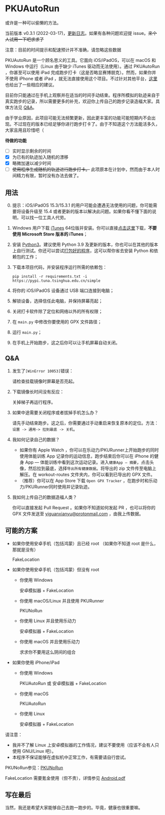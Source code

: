 # PKUAutoRun

或许是一种可以偷懒的方法。

当前版本 v0.3.1 (2022-03-17)，[更新日志](https://github.com/yiguanxianyu/PKUAutoRun/blob/main/CHANGELOG.md)。如果有各种问题欢迎提 issue。~~来个人试用一下吧求求了~~

注意：目前的时间提示和配速预计并不准确，请忽略这些数据

PKUAutoRun 是一个顾名思义的工具。它面向 iOS/iPadOS，可以在 macOS 和 Windows 中运行（Linux 由于缺少 iTunes 驱动而无法使用）。通过 PKUAutoRun ，你甚至可以使用 iPad 完成跑步打卡（这是否略显赛博朋克）。然而，如果你并不使用 iPhone 或者 iPad ，就无法直接使用这个项目。不过针对其他平台，[这里](https://github.com/yiguanxianyu/PKUAutoRun#可能的方案)也给出了一些相应的建议。

目前你只能通过在手机上观察并在适当的时间手动结束。程序所模拟的轨迹来自于真实跑步的记录，所以需要更多的补充，欢迎你上传自己的跑步记录造福大家。具体方法见 [Q&A](https://github.com/yiguanxianyu/PKUAutoRun#qa)。

由于学业原因，此项目可能无法频繁更新，因此更丰富的功能可能短期内不会出现。不过现在的版本已经足够你进行跑步打卡了。由于不知道这个方法能活多久，大家且用且珍惜吧（

**待做的功能**

- [ ] 实时显示剩余的时间
- [X] 为已有的轨迹加入随机的漂移
- [X] 略微加速以减少时间
- [ ] ~~使用程序生成随机的轨迹进行跑步打卡。~~ 此项原本在计划中，然而由于本人时间精力有限，暂时没有办法去做了。

## 用法

0. 提示：iOS/iPadOS 15.3/15.3.1 的用户可能会遭遇无法使用的问题，你可能需要将设备升级至 15.4 或者更新的版本以解决此问题。如果你看不懂下面的说明，可以找一位工具人代劳。

1. Windows 用户下载 [iTunes](https://www.apple.com.cn/itunes/) 64位版并安装。你可以直接[点击这里](https://www.apple.com/itunes/download/win64)下载，**不要使用 Microsoft Store 版本的 iTunes**；

2. 安装 [Python3](https://www.python.org/)。建议使用 Python 3.9 及更新的版本，你也可以在其他的版本上自行测试。你还可以尝试[打包好的程序](https://github.com/yiguanxianyu/PKUAutoRun/releases/latest)，这可以帮你省去安装 Python 和依赖包的工作；

3. 下载本项目代码，并安装程序运行所需的依赖包：

    `pip install -r requirements.txt -i https://pypi.tuna.tsinghua.edu.cn/simple`

4. 将你的 iOS/iPadOS 设备通过 USB 端口连接到电脑；

5. 解锁设备，选择信任此电脑，并保持屏幕亮起；

5. 关闭打卡软件除了定位和网络以外的所有权限；

6. 在 `main.py` 中修改你要使用的 GPX 文件路径；

7. 运行 `main.py`；

8. 在手机上开始跑步，这之后你可以让手机屏幕自动关闭。

## Q&A

1. 发生了`[WinError 10053]`错误： 

   请检查挂载镜像时屏幕是否亮起。

2. 下载镜像长时间没有反应：

   关掉梯子再运行程序。

3. 如果中途需要关闭程序或者拔掉手机怎么办？

   请先手动结束跑步。这之后，你需要通过手动重启来恢复原本的定位。方法：`设置 -> 通用-> 拉到最底 -> 关机`。

4. 我如何记录自己的数据？

   - 如果你有 Apple Watch ，你可以在乐动力/PKURunner上开始跑步的同时使用体能训练 App 记录你的运动信息，跑步结束后你可以在 iPhone 的健身 App — 体能训练中看到这次运动记录。进入`健康App — 摘要`，点击头像，然后拉到最底，选择`导出所有健康数据`。将导出的 zip 文件传至电脑上解压。在 workout-routes 文件夹内，你可以看到已导出的 GPX 文件。
   - （推荐）你可以在 App Store 下载 `Open GPX Tracker` ，在跑步时和乐动力/PKURunner同时使用并记录轨迹。

5. 我如何上传自己的数据造福人类？

   你可以直接发起 Pull Request 。如果你不知道如何发起 PR ，也可以将你的 GPX 文件发送至 yiguanxianyu@protonmail.com ，由我上传数据。

## 可能的方案

- 如果你使用安卓手机（包括鸿蒙）且已经 root （如果你不知道 root 是什么，那就是没有）

    FakeLocation

- 如果你使用安卓手机（包括鸿蒙）但没有 root

    - 你使用 Windows

        安卓模拟器 + FakeLocation

    - 你使用 macOS/Linux 并且使用 PKURunner

        PKUNoRun

    - 你使用 Linux 并且使用乐动力

        安卓模拟器 + FakeLocation

    - 你使用 macOS 并且使用乐动力

        求求你不要用这么阴间的组合

- 如果你使用 iPhone/iPad

    - 你使用 Windows

        PKUAutoRun 或 安卓模拟器 + FakeLocation

    - 你使用 macOS

        PKUAutoRun

    - 你使用 Linux

        安卓模拟器 + FakeLocation

请注意：

- 我并不了解 Linux 上安卓模拟器的工作情况，建议不要使用（应该不会有人只使用 GNU/Linux 吧）。
- 本程序不保证能够在虚拟机中正常工作，有需要请自行尝试。

PKUNoRun参见：[PKUNoRun](https://github.com/PKUNoRun/PKUNoRun)

FakeLocation 需要氪金使用（但不贵），详情参见 [Android.pdf](https://github.com/yiguanxianyu/PKUAutoRun/blob/main/Android.pdf)

## 写在最后

当然，我还是希望大家能够自己去跑一跑步的。毕竟，健康也很重要嘛。